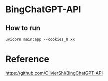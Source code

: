 # BingChatGPT-API

## How to run

`uvicorn main:app --cookies_U xx`


# Reference 
https://github.com/OlivierShi/BingChatGPT-API
